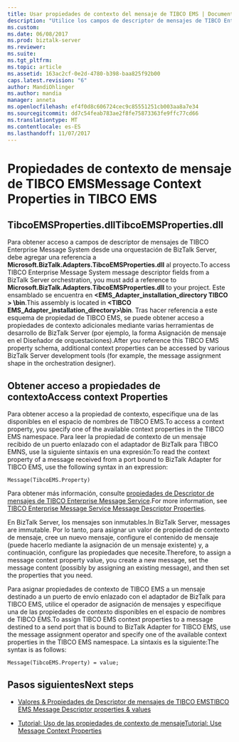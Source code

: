 ```yaml
---
title: Usar propiedades de contexto del mensaje de TIBCO EMS | Documentos de Microsoft
description: "Utilice los campos de descriptor de mensajes de TIBCO Enterprise Message System en una orquestación de BizTalk Server"
ms.custom: 
ms.date: 06/08/2017
ms.prod: biztalk-server
ms.reviewer: 
ms.suite: 
ms.tgt_pltfrm: 
ms.topic: article
ms.assetid: 163ac2cf-0e2d-4780-b398-baa825f92b00
caps.latest.revision: "6"
author: MandiOhlinger
ms.author: mandia
manager: anneta
ms.openlocfilehash: ef4f0d8c606724cec9c85551251cb003aa8a7e34
ms.sourcegitcommit: dd7c54feab783ae2f8fe75873363fe9ffc77cd66
ms.translationtype: MT
ms.contentlocale: es-ES
ms.lasthandoff: 11/07/2017
---
```

# <a name="message-context-properties-in-tibco-ems"></a><span data-ttu-id="25f7a-103">Propiedades de contexto de mensaje de TIBCO EMS</span><span class="sxs-lookup"><span data-stu-id="25f7a-103">Message Context Properties in TIBCO EMS</span></span>

## <a name="tibcoemspropertiesdll"></a><span data-ttu-id="25f7a-104">TibcoEMSProperties.dll</span><span class="sxs-lookup"><span data-stu-id="25f7a-104">TibcoEMSProperties.dll</span></span>
<span data-ttu-id="25f7a-105">Para obtener acceso a campos de descriptor de mensajes de TIBCO Enterprise Message System desde una orquestación de BizTalk Server, debe agregar una referencia a **Microsoft.BizTalk.Adapters.TibcoEMSProperties.dll** al proyecto.</span><span class="sxs-lookup"><span data-stu-id="25f7a-105">To access TIBCO Enterprise Message System message descriptor fields from a BizTalk Server orchestration, you must add a reference to **Microsoft.BizTalk.Adapters.TibcoEMSProperties.dll** to your project.</span></span> <span data-ttu-id="25f7a-106">Este ensamblado se encuentra en  **\<EMS_Adapter_installation_directory TIBCO > \bin**.</span><span class="sxs-lookup"><span data-stu-id="25f7a-106">This assembly is located in **\<TIBCO EMS_Adapter_installation_directory>\bin**.</span></span> <span data-ttu-id="25f7a-107">Tras hacer referencia a este esquema de propiedad de TIBCO EMS, se puede obtener acceso a propiedades de contexto adicionales mediante varias herramientas de desarrollo de BizTalk Server (por ejemplo, la forma Asignación de mensaje en el Diseñador de orquestaciones).</span><span class="sxs-lookup"><span data-stu-id="25f7a-107">After you reference this TIBCO EMS property schema, additional context properties can be accessed by various BizTalk Server development tools (for example, the message assignment shape in the orchestration designer).</span></span>  
  
## <a name="access-context-properties"></a><span data-ttu-id="25f7a-108">Obtener acceso a propiedades de contexto</span><span class="sxs-lookup"><span data-stu-id="25f7a-108">Access context Properties</span></span>  
 <span data-ttu-id="25f7a-109">Para obtener acceso a la propiedad de contexto, especifique una de las disponibles en el espacio de nombres de TIBCO EMS.</span><span class="sxs-lookup"><span data-stu-id="25f7a-109">To access a context property, you specify one of the available context properties in the TIBCO EMS namespace.</span></span> <span data-ttu-id="25f7a-110">Para leer la propiedad de contexto de un mensaje recibido de un puerto enlazado con el adaptador de BizTalk para TIBCO EMNS, use la siguiente sintaxis en una expresión:</span><span class="sxs-lookup"><span data-stu-id="25f7a-110">To read the context property of a message received from a port bound to BizTalk Adapter for TIBCO EMS, use the following syntax in an expression:</span></span>  
  
```  
Message(TibcoEMS.Property)  
```  
  
 <span data-ttu-id="25f7a-111">Para obtener más información, consulte [propiedades de Descriptor de mensajes de TIBCO Enterprise Message Service](../core/tibco-enterprise-message-service-message-descriptor-properties.md).</span><span class="sxs-lookup"><span data-stu-id="25f7a-111">For more information, see [TIBCO Enterprise Message Service Message Descriptor Properties](../core/tibco-enterprise-message-service-message-descriptor-properties.md).</span></span>  
  
 <span data-ttu-id="25f7a-112">En BizTalk Server, los mensajes son inmutables.</span><span class="sxs-lookup"><span data-stu-id="25f7a-112">In BizTalk Server, messages are immutable.</span></span> <span data-ttu-id="25f7a-113">Por lo tanto, para asignar un valor de propiedad de contexto de mensaje, cree un nuevo mensaje, configure el contenido de mensaje (puede hacerlo mediante la asignación de un mensaje existente) y, a continuación, configure las propiedades que necesite.</span><span class="sxs-lookup"><span data-stu-id="25f7a-113">Therefore, to assign a message context property value, you create a new message, set the message content (possibly by assigning an existing message), and then set the properties that you need.</span></span>  
  
 <span data-ttu-id="25f7a-114">Para asignar propiedades de contexto de TIBCO EMS a un mensaje destinado a un puerto de envío enlazado con el adaptador de BizTalk para TIBCO EMS, utilice el operador de asignación de mensajes y especifique una de las propiedades de contexto disponibles en el espacio de nombres de TIBCO EMS.</span><span class="sxs-lookup"><span data-stu-id="25f7a-114">To assign TIBCO EMS context properties to a message destined to a send port that is bound to BizTalk Adapter for TIBCO EMS, use the message assignment operator and specify one of the available context properties in the TIBCO EMS namespace.</span></span> <span data-ttu-id="25f7a-115">La sintaxis es la siguiente:</span><span class="sxs-lookup"><span data-stu-id="25f7a-115">The syntax is as follows:</span></span>  
  
```  
Message(TibcoEMS.Property) = value;  
```  
  
## <a name="next-steps"></a><span data-ttu-id="25f7a-116">Pasos siguientes</span><span class="sxs-lookup"><span data-stu-id="25f7a-116">Next steps</span></span>
-   [<span data-ttu-id="25f7a-117">Valores & Propiedades de Descriptor de mensajes de TIBCO EMS</span><span class="sxs-lookup"><span data-stu-id="25f7a-117">TIBCO EMS Message Descriptor properties & values</span></span>](../core/tibco-enterprise-message-service-message-descriptor-properties.md)  
  
-   [<span data-ttu-id="25f7a-118">Tutorial: Uso de las propiedades de contexto de mensaje</span><span class="sxs-lookup"><span data-stu-id="25f7a-118">Tutorial: Use Message Context Properties</span></span>](../core/tutorial-using-message-context-properties.md)